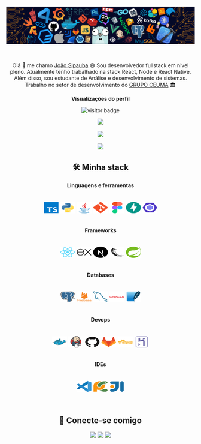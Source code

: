 <p align="center"><img src="https://raw.githubusercontent.com/JoaoSipauba/JoaoSipauba/master/header.png"></p>

&nbsp;

<p align="center">Olá 🖖 me chamo <a href="https://www.linkedin.com/in/joao-sipauba/">João Sipauba</a> 😄 Sou desenvolvedor fullstack em nivel pleno. Atualmente tenho trabalhado na stack React, Node e React Native. Além disso, sou estudante de Análise e desenvolvimento de sistemas. Trabalho no setor de desenvolvimento do <a href="https://www.extranet.ceuma.br/hotsite/">GRUPO CEUMA</a> 🏛️</p>

<p align="center"><b>Visualizações do perfil</b></p>
<p align="center"><img src="https://profile-counter.glitch.me/%7BJoaoSipauba%7D/count.svg" alt="visitor badge"/></p>
<p align="center"><img src="https://github-readme-stats.vercel.app/api/top-langs/?username=JoaoSipauba&layout=compact&hide=TSQL&theme=chartreuse-dark"></p>
<p align="center" ><img src="https://github-readme-stats.vercel.app/api?username=JoaoSipauba&count_private=true&show_icons=true&&theme=chartreuse-dark&include_all_commits=true" width="400"></p> 
<p align="center" ><img src="https://github-readme-streak-stats.herokuapp.com?user=JoaoSipauba&theme=chartreuse-dark"></p>

<div align="center">
  <h2>🛠️ Minha stack</h2>

  <h4>Linguagens e ferramentas</h4><br />
  <div style="display: inline_block">
    <img align="center" alt="Joao-Ts" height="30" width="40" src="https://raw.githubusercontent.com/devicons/devicon/master/icons/typescript/typescript-plain.svg">
    <img align="center" alt="Joao-Python" height="30" width="40" src="https://raw.githubusercontent.com/devicons/devicon/master/icons/python/python-original.svg">
    <img align="center" alt="Joao-Java" height="30" width="40" src="https://raw.githubusercontent.com/devicons/devicon/master/icons/java/java-original.svg">
    <img align="center" alt="Joao-Git" height="30" width="40" src="https://raw.githubusercontent.com/devicons/devicon/master/icons/git/git-original.svg">
    <img align="center" alt="Joao-Figma" height="30" width="40" src="https://raw.githubusercontent.com/devicons/devicon/master/icons/figma/figma-original.svg">
    <img align="center" alt="Joao-FastApi" height="30" width="40" src="https://raw.githubusercontent.com/devicons/devicon/master/icons/fastapi/fastapi-original.svg">
    <img align="center" alt="Joao-Eslint" height="30" width="40" src="https://raw.githubusercontent.com/devicons/devicon/master/icons/eslint/eslint-original.svg">
  </div><br />

  <h4>Frameworks</h4><br />
  <div style="display: inline_block">
    <img align="center" alt="Joao-React" height="30" width="40" src="https://raw.githubusercontent.com/devicons/devicon/master/icons/react/react-original.svg">
    <img align="center" alt="Joao-Express" height="30" width="40" src="https://raw.githubusercontent.com/devicons/devicon/master/icons/express/express-original.svg">
    <img align="center" alt="Joao-Nextjs" height="30" width="40" src="https://raw.githubusercontent.com/devicons/devicon/master/icons/nextjs/nextjs-original.svg">
    <img align="center" alt="Joao-Flask" height="30" width="40" src="https://raw.githubusercontent.com/devicons/devicon/master/icons/flask/flask-original.svg">
    <img align="center" alt="Joao-Spring" height="30" width="40" src="https://raw.githubusercontent.com/devicons/devicon/master/icons/spring/spring-original.svg">
  </div><br />

  <h4>Databases</h4><br />
  <div style="display: inline_block">
    <img align="center" alt="Joao-Postgres" height="30" width="40" src="https://raw.githubusercontent.com/devicons/devicon/master/icons/postgresql/postgresql-original.svg">
    <img align="center" alt="Joao-Firebase" height="30" width="40" src="https://raw.githubusercontent.com/devicons/devicon/master/icons/firebase/firebase-plain-wordmark.svg">
    <img align="center" alt="Joao-mysql" height="30" width="40" src="https://raw.githubusercontent.com/devicons/devicon/master/icons/mysql/mysql-original.svg">
    <img align="center" alt="Joao-oracle" height="30" width="40" src="https://raw.githubusercontent.com/devicons/devicon/master/icons/oracle/oracle-original.svg">
    <img align="center" alt="Joao-sqlite" height="30" width="40" src="https://raw.githubusercontent.com/devicons/devicon/master/icons/sqlite/sqlite-original.svg">
  </div><br />

  <h4>Devops</h4> <br />
  <div style="display: inline_block">
    <img align="center" alt="Joao-Docker" height="30" width="40" src="https://raw.githubusercontent.com/devicons/devicon/master/icons/docker/docker-original.svg">
    <img align="center" alt="Joao-Jenkins" height="30" width="40" src="https://raw.githubusercontent.com/devicons/devicon/master/icons/jenkins/jenkins-original.svg">
    <img align="center" alt="Joao-Github-Actions" height="30" width="40" src="https://raw.githubusercontent.com/devicons/devicon/master/icons/github/github-original.svg">
    <img align="center" alt="Joao-Gitlab-CI" height="30" width="40" src="https://raw.githubusercontent.com/devicons/devicon/master/icons/gitlab/gitlab-original.svg">
    <img align="center" alt="Joao-AWS" height="30" width="40" src="https://raw.githubusercontent.com/devicons/devicon/master/icons/amazonwebservices/amazonwebservices-plain-wordmark.svg">
    <img align="center" alt="Joao-Heroku" height="30" width="40" src="https://raw.githubusercontent.com/devicons/devicon/master/icons/heroku/heroku-original.svg">
  </div><br />

  <h4>IDEs</h4> <br />
  <div style="display: inline_block">
    <img align="center" alt="Joao-VSCode" height="30" width="40" src="https://raw.githubusercontent.com/devicons/devicon/master/icons/vscode/vscode-original.svg">
    <img align="center" alt="Joao-Pycharm" height="30" width="40" src="https://raw.githubusercontent.com/devicons/devicon/master/icons/pycharm/pycharm-original.svg">
    <img align="center" alt="Joao-Intellij" height="30" width="40" src="https://raw.githubusercontent.com/devicons/devicon/master/icons/intellij/intellij-original.svg">
  </div><br />
</div>
<br/>

<h2 align="center">🔗 Conecte-se comigo</h2>
<div align="center"> 
  <a href="https://www.instagram.com/joaosipauba/" target="_blank"><img src="https://img.shields.io/badge/-Instagram-5d52cb?style=for-the-badge&logo=instagram&logoColor=white" target="_blank"></a>
  <a href = "mailto:joaosipauz@gmail.com"><img src="https://img.shields.io/badge/-Gmail-d00000?style=for-the-badge&logo=gmail&logoColor=white" target="_blank"></a>
  <a href="https://www.linkedin.com/in/joao-sipauba/" target="_blank">
    <img src="https://img.shields.io/badge/-LinkedIn-%230077B5?style=for-the-badge&logo=linkedin&logoColor=white" target="_blank">
  </a> 
</div>